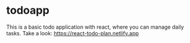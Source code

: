 # todoapp
This is a basic todo application with react, where you can manage daily tasks.
Take a look: https://react-todo-plan.netlify.app
